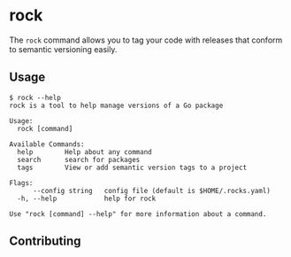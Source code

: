 # rock

The `rock` command allows you to tag your code with releases that conform to semantic versioning easily.

## Usage

```
$ rock --help
rock is a tool to help manage versions of a Go package

Usage:
  rock [command]

Available Commands:
  help        Help about any command
  search      search for packages
  tags        View or add semantic version tags to a project

Flags:
      --config string   config file (default is $HOME/.rocks.yaml)
  -h, --help            help for rock

Use "rock [command] --help" for more information about a command.
```

## Contributing


